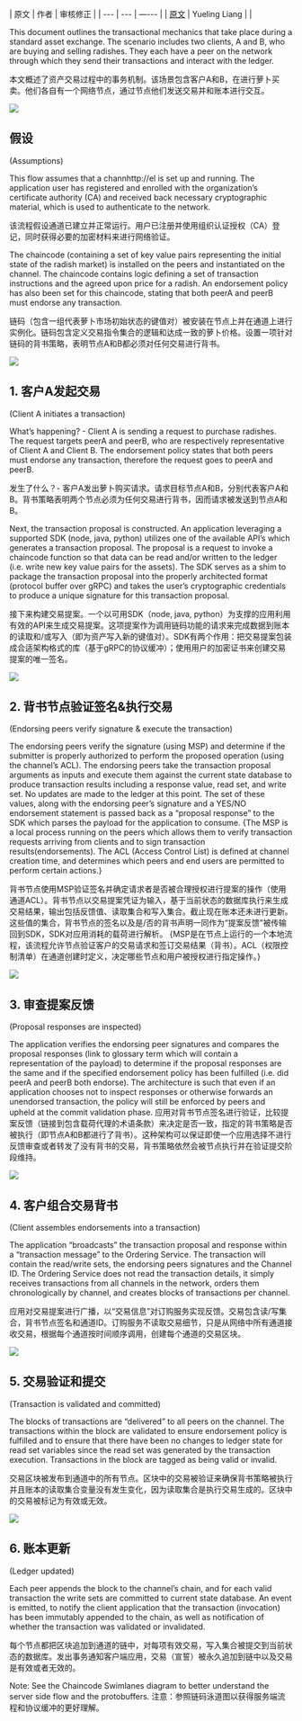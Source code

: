 
| 原文 | 作者 | 审核修正 |
| --- | --- | —--- |
| [原文](http://hyperledger-fabric.readthedocs.io/en/latest/configtx.html) | Yueling Liang |  |


This document outlines the transactional mechanics that take place during a standard asset exchange. The scenario includes two clients, A and B, who are buying and selling radishes. They each have a peer on the network through which they send their transactions and interact with the ledger.

本文概述了资产交易过程中的事务机制。该场景包含客户A和B，在进行萝卜买卖。他们各自有一个网络节点，通过节点他们发送交易并和账本进行交互。

![](img/step0.png)

## 假设

(Assumptions)

This flow assumes that a channhttp://el is set up and running. The application user has registered and enrolled with the organization’s certificate authority (CA) and received back necessary cryptographic material, which is used to authenticate to the network.

该流程假设通道已建立并正常运行。用户已注册并使用组织认证授权（CA）登记，同时获得必要的加密材料来进行网络验证。

The chaincode (containing a set of key value pairs representing the initial state of the radish market) is installed on the peers and instantiated on the channel. The chaincode contains logic defining a set of transaction instructions and the agreed upon price for a radish. An endorsement policy has also been set for this chaincode, stating that both peerA and peerB must endorse any transaction.

链码（包含一组代表萝卜市场初始状态的键值对）被安装在节点上并在通道上进行实例化。链码包含定义交易指令集合的逻辑和达成一致的萝卜价格。设置一项针对链码的背书策略，表明节点A和B都必须对任何交易进行背书。

![](img/step1.png)
 
## 1. 客户A发起交易

(Client A initiates a transaction)

What’s happening? - Client A is sending a request to purchase radishes. The request targets peerA and peerB, who are respectively representative of Client A and Client B. The endorsement policy states that both peers must endorse any transaction, therefore the request goes to peerA and peerB.

发生了什么？- 客户A发出萝卜购买请求。请求目标节点A和B，分别代表客户A和B。背书策略表明两个节点必须为任何交易进行背书，因而请求被发送到节点A和B。

Next, the transaction proposal is constructed. An application leveraging a supported SDK (node, java, python) utilizes one of the available API’s which generates a transaction proposal. The proposal is a request to invoke a chaincode function so that data can be read and/or written to the ledger (i.e. write new key value pairs for the assets). The SDK serves as a shim to package the transaction proposal into the properly architected format (protocol buffer over gRPC) and takes the user’s cryptographic credentials to produce a unique signature for this transaction proposal.

接下来构建交易提案。一个以可用SDK（node, java, python）为支撑的应用利用有效的API来生成交易提案。这项提案作为调用链码功能的请求来完成数据到账本的读取和/或写入（即为资产写入新的键值对）。SDK有两个作用：把交易提案包装成合适架构格式的库（基于gRPC的协议缓冲）；使用用户的加密证书来创建交易提案的唯一签名。

![](img/step2.png)

## 2. 背书节点验证签名&执行交易

(Endorsing peers verify signature & execute the transaction)

The endorsing peers verify the signature (using MSP) and determine if the submitter is properly authorized to perform the proposed operation (using the channel’s ACL). The endorsing peers take the transaction proposal arguments as inputs and execute them against the current state database to produce transaction results including a response value, read set, and write set. No updates are made to the ledger at this point. The set of these values, along with the endorsing peer’s signature and a YES/NO endorsement statement is passed back as a “proposal response” to the SDK which parses the payload for the application to consume.
{The MSP is a local process running on the peers which allows them to verify transaction 
requests arriving from clients and to sign transaction results(endorsements). The ACL (Access Control List) is defined at channel creation time, and determines which peers and end users are permitted to perform certain actions.}

背书节点使用MSP验证签名并确定请求者是否被合理授权进行提案的操作（使用通道ACL）。背书节点以交易提案凭证为输入，基于当前状态的数据库执行来生成交易结果，输出包括反馈值、读取集合和写入集合。截止现在账本还未进行更新。这些值的集合，背书节点的签名以及是/否的背书声明一同作为“提案反馈”被传输回到SDK，SDK对应用消耗的载荷进行解析。
{MSP是在节点上运行的一个本地流程，该流程允许节点验证客户的交易请求和签订交易结果（背书）。ACL（权限控制清单）在通道创建时定义，决定哪些节点和用户被授权进行指定操作。}

![](img/step3.png)

## 3. 审查提案反馈

(Proposal responses are inspected)

The application verifies the endorsing peer signatures and compares the proposal responses (link to glossary term which will contain a representation of the payload) to determine if the proposal responses are the same and if the specified endorsement policy has been fulfilled (i.e. did peerA and peerB both endorse). The architecture is such that even if an application chooses not to inspect responses or otherwise forwards an unendorsed transaction, the policy will still be enforced by peers and upheld at the commit validation phase.
应用对背书节点签名进行验证，比较提案反馈（链接到包含载荷代理的术语条款）来决定是否一致，指定的背书策略是否被执行（即节点A和B都进行了背书）。这种架构可以保证即使一个应用选择不进行反馈审查或者转发了没有背书的交易，背书策略依然会被节点执行并在验证提交阶段维持。

![](images/step4.png)

## 4. 客户组合交易背书

(Client assembles endorsements into a transaction)

The application “broadcasts” the transaction proposal and response within a “transaction message” to the Ordering Service. The transaction will contain the read/write sets, the endorsing peers signatures and the Channel ID. The Ordering Service does not read the transaction details, it simply receives transactions from all channels in the network, orders them chronologically by channel, and creates blocks of transactions per channel.

应用对交易提案进行广播，以“交易信息”对订购服务实现反馈。交易包含读/写集合，背书节点签名和通道ID。订购服务不读取交易细节，只是从网络中所有通道接收交易，根据每个通道按时间顺序调用，创建每个通道的交易区块。

![](img/step5.png)

## 5. 交易验证和提交

(Transaction is validated and committed)

The blocks of transactions are “delivered” to all peers on the channel. The transactions within the block are validated to ensure endorsement policy is fulfilled and to ensure that there have been no changes to ledger state for read set variables since the read set was generated by the transaction execution. Transactions in the block are tagged as being valid or invalid.

交易区块被发布到通道中的所有节点。区块中的交易被验证来确保背书策略被执行并且账本的读取集合变量没有发生变化，因为读取集合是执行交易生成的。区块中的交易被标记为有效或无效。

![](img/step6.png)

## 6. 账本更新

(Ledger updated)

Each peer appends the block to the channel’s chain, and for each valid transaction the write sets are committed to current state database. An event is emitted, to notify the client application that the transaction (invocation) has been immutably appended to the chain, as well as notification of whether the transaction was validated or invalidated.

每个节点都把区块追加到通道的链中，对每项有效交易，写入集合被提交到当前状态的数据库。发出事务通知客户端应用，交易（宣誓）被永久追加到链中以及交易是有效或者无效的。

Note: See the Chaincode Swimlanes diagram to better understand the server side flow and the protobuffers.
注意：参照链码泳道图以获得服务端流程和协议缓冲的更好理解。


